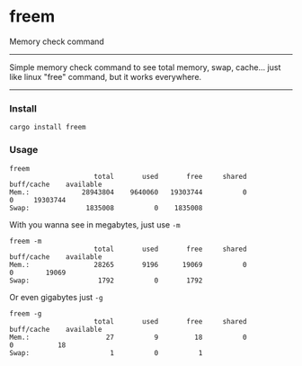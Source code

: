 # freem

Memory check command

---

Simple memory check command to see
total memory, swap, cache... just like
linux "free" command, but it works
everywhere.

---

### Install

`cargo install freem`

### Usage

```
freem
                     total       used       free     shared   buff/cache    available
Mem.:             28943804    9640060   19303744          0            0     19303744
Swap:              1835008          0    1835008
```

With you wanna see in megabytes, just use `-m`

```
freem -m
                     total       used       free     shared   buff/cache    available
Mem.:                28265       9196      19069          0            0        19069
Swap:                 1792          0       1792
```

Or even gigabytes just `-g`

```
freem -g
                     total       used       free     shared   buff/cache    available
Mem.:                   27          9         18          0            0           18
Swap:                    1          0          1
```
